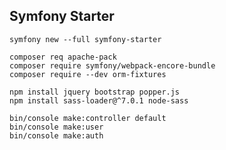 ## Symfony Starter

    symfony new --full symfony-starter
    
    composer req apache-pack
    composer require symfony/webpack-encore-bundle
    composer require --dev orm-fixtures
    
    npm install jquery bootstrap popper.js
    npm install sass-loader@^7.0.1 node-sass
    
    bin/console make:controller default
    bin/console make:user
    bin/console make:auth
    
